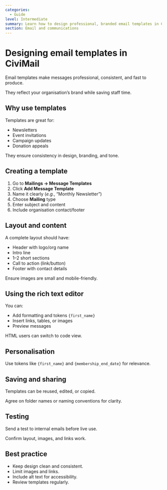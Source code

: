 ```yaml
---
categories:
  - Guide
level: Intermediate
summary: Learn how to design professional, branded email templates in CiviMail so your messages look consistent and engaging.
section: Email and communications
---
```


# Designing email templates in CiviMail

Email templates make messages professional, consistent, and fast to produce.

They reflect your organisation’s brand while saving staff time.

## Why use templates

Templates are great for:

- Newsletters  
- Event invitations  
- Campaign updates  
- Donation appeals  

They ensure consistency in design, branding, and tone.

## Creating a template

1. Go to **Mailings → Message Templates**  
2. Click **Add Message Template**  
3. Name it clearly (*e.g.*, “Monthly Newsletter”)  
4. Choose **Mailing** type  
5. Enter subject and content  
6. Include organisation contact/footer  

## Layout and content

A complete layout should have:

- Header with logo/org name  
- Intro line  
- 1–2 short sections  
- Call to action (link/button)  
- Footer with contact details  

Ensure images are small and mobile-friendly.

## Using the rich text editor

You can:

- Add formatting and tokens `{first_name}`  
- Insert links, tables, or images  
- Preview messages  

HTML users can switch to code view.

## Personalisation

Use tokens like `{first_name}` and `{membership_end_date}` for relevance.

## Saving and sharing

Templates can be reused, edited, or copied.

Agree on folder names or naming conventions for clarity.

## Testing

Send a test to internal emails before live use.

Confirm layout, images, and links work.

## Best practice

- Keep design clean and consistent.  
- Limit images and links.  
- Include alt text for accessibility.  
- Review templates regularly.
